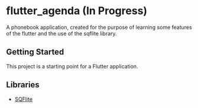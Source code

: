 # flutter_agenda (In Progress)

A phonebook application, created for the purpose of learning some features of the flutter and the use of the sqflite library. 

## Getting Started

This project is a starting point for a Flutter application.

## Libraries

- [SQFlite](https://pub.dev/packages/sqflite)
